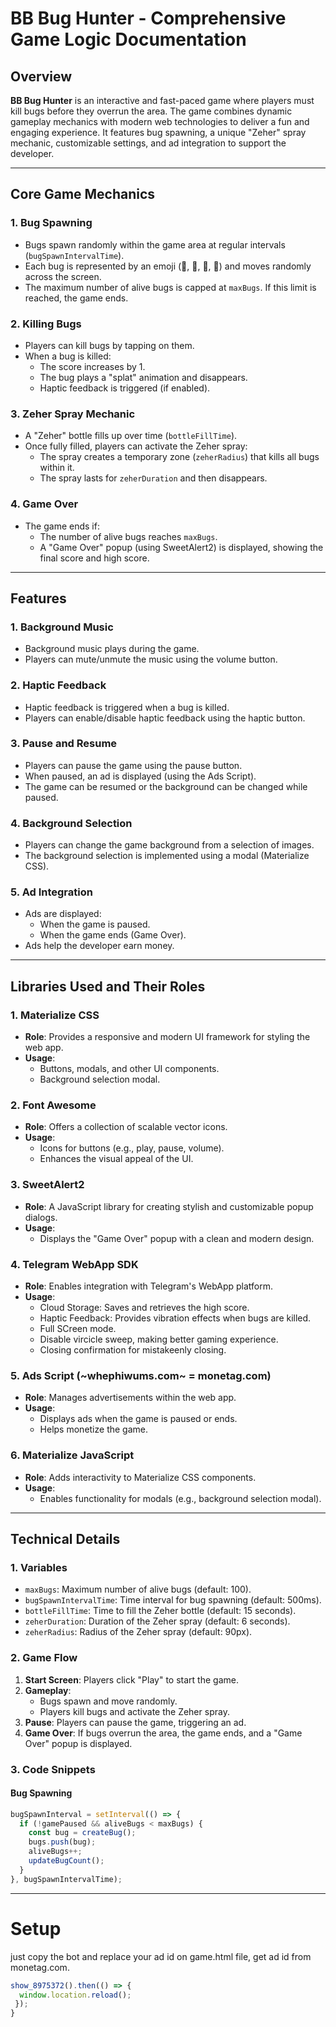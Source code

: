 # BB Bug Hunter - Comprehensive Game Logic Documentation

## Overview
**BB Bug Hunter** is an interactive and fast-paced game where players must kill bugs before they overrun the area. The game combines dynamic gameplay mechanics with modern web technologies to deliver a fun and engaging experience. It features bug spawning, a unique "Zeher" spray mechanic, customizable settings, and ad integration to support the developer.

---

## Core Game Mechanics

### 1. **Bug Spawning**
- Bugs spawn randomly within the game area at regular intervals (`bugSpawnIntervalTime`).
- Each bug is represented by an emoji (🐞, 🦗, 🐜, 🦟) and moves randomly across the screen.
- The maximum number of alive bugs is capped at `maxBugs`. If this limit is reached, the game ends.

### 2. **Killing Bugs**
- Players can kill bugs by tapping on them.
- When a bug is killed:
  - The score increases by 1.
  - The bug plays a "splat" animation and disappears.
  - Haptic feedback is triggered (if enabled).

### 3. **Zeher Spray Mechanic**
- A "Zeher" bottle fills up over time (`bottleFillTime`).
- Once fully filled, players can activate the Zeher spray:
  - The spray creates a temporary zone (`zeherRadius`) that kills all bugs within it.
  - The spray lasts for `zeherDuration` and then disappears.

### 4. **Game Over**
- The game ends if:
  - The number of alive bugs reaches `maxBugs`.
  - A "Game Over" popup (using SweetAlert2) is displayed, showing the final score and high score.

---

## Features

### 1. **Background Music**
- Background music plays during the game.
- Players can mute/unmute the music using the volume button.

### 2. **Haptic Feedback**
- Haptic feedback is triggered when a bug is killed.
- Players can enable/disable haptic feedback using the haptic button.

### 3. **Pause and Resume**
- Players can pause the game using the pause button.
- When paused, an ad is displayed (using the Ads Script).
- The game can be resumed or the background can be changed while paused.

### 4. **Background Selection**
- Players can change the game background from a selection of images.
- The background selection is implemented using a modal (Materialize CSS).

### 5. **Ad Integration**
- Ads are displayed:
  - When the game is paused.
  - When the game ends (Game Over).
- Ads help the developer earn money.

---

## Libraries Used and Their Roles

### 1. **Materialize CSS**
- **Role**: Provides a responsive and modern UI framework for styling the web app.
- **Usage**:
  - Buttons, modals, and other UI components.
  - Background selection modal.

### 2. **Font Awesome**
- **Role**: Offers a collection of scalable vector icons.
- **Usage**:
  - Icons for buttons (e.g., play, pause, volume).
  - Enhances the visual appeal of the UI.

### 3. **SweetAlert2**
- **Role**: A JavaScript library for creating stylish and customizable popup dialogs.
- **Usage**:
  - Displays the "Game Over" popup with a clean and modern design.

### 4. **Telegram WebApp SDK**
- **Role**: Enables integration with Telegram's WebApp platform.
- **Usage**:
  - Cloud Storage: Saves and retrieves the high score.
  - Haptic Feedback: Provides vibration effects when bugs are killed.
  - Full SCreen mode.
  - Disable vircicle sweep, making better gaming experience.
  - Closing confirmation for mistakeenly closing.

### 5. **Ads Script (~whephiwums.com~ = monetag.com)**
- **Role**: Manages advertisements within the web app.
- **Usage**:
  - Displays ads when the game is paused or ends.
  - Helps monetize the game.

### 6. **Materialize JavaScript**
- **Role**: Adds interactivity to Materialize CSS components.
- **Usage**:
  - Enables functionality for modals (e.g., background selection modal).

---

## Technical Details

### 1. **Variables**
- `maxBugs`: Maximum number of alive bugs (default: 100).
- `bugSpawnIntervalTime`: Time interval for bug spawning (default: 500ms).
- `bottleFillTime`: Time to fill the Zeher bottle (default: 15 seconds).
- `zeherDuration`: Duration of the Zeher spray (default: 6 seconds).
- `zeherRadius`: Radius of the Zeher spray (default: 90px).

### 2. **Game Flow**
1. **Start Screen**: Players click "Play" to start the game.
2. **Gameplay**:
   - Bugs spawn and move randomly.
   - Players kill bugs and activate the Zeher spray.
3. **Pause**: Players can pause the game, triggering an ad.
4. **Game Over**: If bugs overrun the area, the game ends, and a "Game Over" popup is displayed.

### 3. **Code Snippets**

#### Bug Spawning
```javascript
bugSpawnInterval = setInterval(() => {
  if (!gamePaused && aliveBugs < maxBugs) {
    const bug = createBug();
    bugs.push(bug);
    aliveBugs++;
    updateBugCount();
  }
}, bugSpawnIntervalTime);
```
---

# Setup
just copy the bot and replace your ad id on game.html file, get ad id from monetag.com.

```js
show_8975372().then(() => {
  window.location.reload();
 });
}
```
